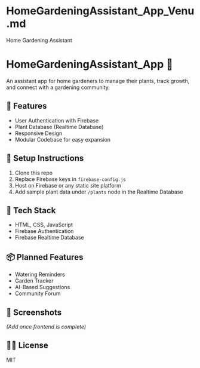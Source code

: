 # HomeGardeningAssistant_App_Venu.md
Home Gardening Assistant
# HomeGardeningAssistant_App 🌱

An assistant app for home gardeners to manage their plants, track growth, and connect with a gardening community.

## 🌟 Features
- User Authentication with Firebase
- Plant Database (Realtime Database)
- Responsive Design
- Modular Codebase for easy expansion

## 🚀 Setup Instructions
1. Clone this repo
2. Replace Firebase keys in `firebase-config.js`
3. Host on Firebase or any static site platform
4. Add sample plant data under `/plants` node in the Realtime Database

## 🔧 Tech Stack
- HTML, CSS, JavaScript
- Firebase Authentication
- Firebase Realtime Database

## 📦 Planned Features
- Watering Reminders
- Garden Tracker
- AI-Based Suggestions
- Community Forum

## 📸 Screenshots
*(Add once frontend is complete)*

## 👩‍🌾 License
MIT
